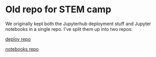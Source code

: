 # Old repo for STEM camp
We originally kept both the Jupyterhub deployment stuff and Jupyter notebooks in a single repo.
I've split them up into two repos:

[deploy repo](https://github.com/jamesfolberth/stem-camp-deploy)

[notebooks repo](https://github.com/jamesfolberth/stem-camp-notebooks)
